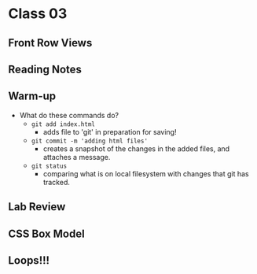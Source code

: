 # Class 03

## Front Row Views

## Reading Notes

## Warm-up

- What do these commands do?
  - `git add index.html`
    - adds file to 'git' in preparation for saving!
  - `git commit -m 'adding html files'`
    - creates a snapshot of the changes in the added files, and attaches a message.
  - `git status`
    - comparing what is on local filesystem with changes that git has tracked. 



## Lab Review

## CSS Box Model

## Loops!!!